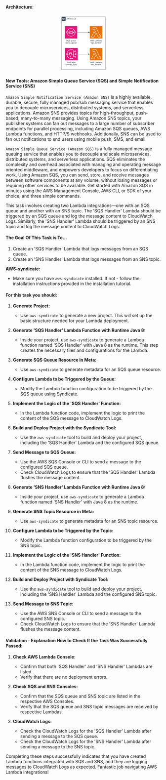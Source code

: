 #### Architecture:

<div style="text-align: center;">
  <img src="../../images/img.png" style="width: 30%;" >
</div>

#### New Tools: Amazon Simple Queue Service (SQS) and Simple Notification Service (SNS)
`Amazon Simple Notification Service (Amazon SNS)` is a highly available, durable, secure, fully managed pub/sub messaging service that enables you to decouple microservices, distributed systems, and serverless applications. Amazon SNS provides topics for high-throughput, push-based, many-to-many messaging. Using Amazon SNS topics, your publisher systems can fan out messages to a large number of subscriber endpoints for parallel processing, including Amazon SQS queues, AWS Lambda functions, and HTTP/S webhooks. Additionally, SNS can be used to fan out notifications to end users using mobile push, SMS, and email.

`Amazon Simple Queue Service (Amazon SQS)` is a fully managed message queuing service that enables you to decouple and scale microservices, distributed systems, and serverless applications. SQS eliminates the complexity and overhead associated with managing and operating message oriented middleware, and empowers developers to focus on differentiating work. Using Amazon SQS, you can send, store, and receive messages between software components at any volume, without losing messages or requiring other services to be available. Get started with Amazon SQS in minutes using the AWS Management Console, AWS CLI, or SDK of your choice, and three simple commands.

This task involves creating two Lambda integrations—one with an SQS queue and another with an SNS topic. The 'SQS Handler' Lambda should be triggered by an SQS queue and log the message content to CloudWatch Logs. Similarly, the 'SNS Handler' Lambda should be triggered by an SNS topic and log the message content to CloudWatch Logs.

#### The Goal Of This Task is To...
1. Create an 'SQS Handler' Lambda that logs messages from an SQS queue.
2. Create an 'SNS Handler' Lambda that logs messages from an SNS topic.

 **AWS-syndicate:**
   - Make sure you have `aws-syndicate` installed. If not - follow the installation instructions provided in the installation tutorial.

#### For this task you should:

1. **Generate Project:**
   - Use `aws-syndicate` to generate a new project. This will set up the basic structure needed for your Lambda deployment.

2. **Generate 'SQS Handler' Lambda Function with Runtime Java 8:**
   - Inside your project, use `aws-syndicate` to generate a Lambda function named 'SQS Handler' with Java 8 as the runtime. This step creates the necessary files and configurations for the Lambda.

3. **Generate SQS Queue Resource in Meta:**
   - Use `aws-syndicate` to generate metadata for an SQS queue resource.

4. **Configure Lambda to be Triggered by the Queue:**
   - Modify the Lambda function configuration to be triggered by the SQS queue using Syndicate.

5. **Implement the Logic of the 'SQS Handler' Function:**
   - In the Lambda function code, implement the logic to print the content of the SQS message to CloudWatch Logs.

6. **Build and Deploy Project with the Syndicate Tool:**
   - Use the `aws-syndicate` tool to build and deploy your project, including the 'SQS Handler' Lambda and the configured SQS queue.

7. **Send Message to SQS Queue:**
   - Use the AWS SQS Console or CLI to send a message to the configured SQS queue.
   - Check CloudWatch Logs to ensure that the 'SQS Handler' Lambda flushes the message content.

8. **Generate 'SNS Handler' Lambda Function with Runtime Java 8:**
   - Inside your project, use `aws-syndicate` to generate a Lambda function named 'SNS Handler' with Java 8 as the runtime.

9. **Generate SNS Topic Resource in Meta:**
   - Use `aws-syndicate` to generate metadata for an SNS topic resource.

10. **Configure Lambda to be Triggered by the Topic:**
    - Modify the Lambda function configuration to be triggered by the SNS topic.

11. **Implement the Logic of the 'SNS Handler' Function:**
    - In the Lambda function code, implement the logic to print the content of the SNS message to CloudWatch Logs.

12. **Build and Deploy Project with Syndicate Tool:**
    - Use the `aws-syndicate` tool to build and deploy your project, including the 'SNS Handler' Lambda and the configured SNS topic.

13. **Send Message to SNS Topic:**
    - Use the AWS SNS Console or CLI to send a message to the configured SNS topic.
    - Check CloudWatch Logs to ensure that the 'SNS Handler' Lambda flushes the message content.

#### Validation - Explanation How to Check If the Task Was Successfully Passed:

1. **Check AWS Lambda Console:**
   - Confirm that both 'SQS Handler' and 'SNS Handler' Lambdas are listed.
   - Verify that there are no deployment errors.

2. **Check SQS and SNS Consoles:**
   - Confirm that the SQS queue and SNS topic are listed in the respective AWS Consoles.
   - Verify that the SQS queue and SNS topic messages are received by respective Lambdas.

3. **CloudWatch Logs:**
   - Check the CloudWatch Logs for the 'SQS Handler' Lambda after sending a message to the SQS queue.
   - Check the CloudWatch Logs for the 'SNS Handler' Lambda after sending a message to the SNS topic.

Completing these steps successfully indicates that you have created Lambda functions integrated with SQS and SNS, and they are logging messages to CloudWatch Logs as expected. Fantastic job navigating AWS Lambda integrations!
